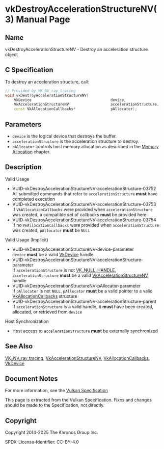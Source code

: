 # vkDestroyAccelerationStructureNV(3) Manual Page

## Name

vkDestroyAccelerationStructureNV - Destroy an acceleration structure object



## [](#_c_specification)C Specification

To destroy an acceleration structure, call:

```c++
// Provided by VK_NV_ray_tracing
void vkDestroyAccelerationStructureNV(
    VkDevice                                    device,
    VkAccelerationStructureNV                   accelerationStructure,
    const VkAllocationCallbacks*                pAllocator);
```

## [](#_parameters)Parameters

- `device` is the logical device that destroys the buffer.
- `accelerationStructure` is the acceleration structure to destroy.
- `pAllocator` controls host memory allocation as described in the [Memory Allocation](https://registry.khronos.org/vulkan/specs/latest/html/vkspec.html#memory-allocation) chapter.

## [](#_description)Description

Valid Usage

- [](#VUID-vkDestroyAccelerationStructureNV-accelerationStructure-03752)VUID-vkDestroyAccelerationStructureNV-accelerationStructure-03752  
  All submitted commands that refer to `accelerationStructure` **must** have completed execution
- [](#VUID-vkDestroyAccelerationStructureNV-accelerationStructure-03753)VUID-vkDestroyAccelerationStructureNV-accelerationStructure-03753  
  If `VkAllocationCallbacks` were provided when `accelerationStructure` was created, a compatible set of callbacks **must** be provided here
- [](#VUID-vkDestroyAccelerationStructureNV-accelerationStructure-03754)VUID-vkDestroyAccelerationStructureNV-accelerationStructure-03754  
  If no `VkAllocationCallbacks` were provided when `accelerationStructure` was created, `pAllocator` **must** be `NULL`

Valid Usage (Implicit)

- [](#VUID-vkDestroyAccelerationStructureNV-device-parameter)VUID-vkDestroyAccelerationStructureNV-device-parameter  
  `device` **must** be a valid [VkDevice](https://registry.khronos.org/vulkan/specs/latest/man/html/VkDevice.html) handle
- [](#VUID-vkDestroyAccelerationStructureNV-accelerationStructure-parameter)VUID-vkDestroyAccelerationStructureNV-accelerationStructure-parameter  
  If `accelerationStructure` is not [VK\_NULL\_HANDLE](https://registry.khronos.org/vulkan/specs/latest/man/html/VK_NULL_HANDLE.html), `accelerationStructure` **must** be a valid [VkAccelerationStructureNV](https://registry.khronos.org/vulkan/specs/latest/man/html/VkAccelerationStructureNV.html) handle
- [](#VUID-vkDestroyAccelerationStructureNV-pAllocator-parameter)VUID-vkDestroyAccelerationStructureNV-pAllocator-parameter  
  If `pAllocator` is not `NULL`, `pAllocator` **must** be a valid pointer to a valid [VkAllocationCallbacks](https://registry.khronos.org/vulkan/specs/latest/man/html/VkAllocationCallbacks.html) structure
- [](#VUID-vkDestroyAccelerationStructureNV-accelerationStructure-parent)VUID-vkDestroyAccelerationStructureNV-accelerationStructure-parent  
  If `accelerationStructure` is a valid handle, it **must** have been created, allocated, or retrieved from `device`

Host Synchronization

- Host access to `accelerationStructure` **must** be externally synchronized

## [](#_see_also)See Also

[VK\_NV\_ray\_tracing](https://registry.khronos.org/vulkan/specs/latest/man/html/VK_NV_ray_tracing.html), [VkAccelerationStructureNV](https://registry.khronos.org/vulkan/specs/latest/man/html/VkAccelerationStructureNV.html), [VkAllocationCallbacks](https://registry.khronos.org/vulkan/specs/latest/man/html/VkAllocationCallbacks.html), [VkDevice](https://registry.khronos.org/vulkan/specs/latest/man/html/VkDevice.html)

## [](#_document_notes)Document Notes

For more information, see the [Vulkan Specification](https://registry.khronos.org/vulkan/specs/latest/html/vkspec.html#vkDestroyAccelerationStructureNV)

This page is extracted from the Vulkan Specification. Fixes and changes should be made to the Specification, not directly.

## [](#_copyright)Copyright

Copyright 2014-2025 The Khronos Group Inc.

SPDX-License-Identifier: CC-BY-4.0